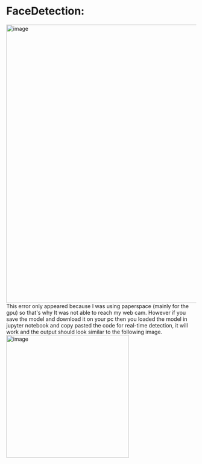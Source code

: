 # FaceDetection:
<img width="737" alt="image" src="https://user-images.githubusercontent.com/67808306/196003858-1a78196f-439e-40bc-8c0f-5771a09fcd76.png">
This error only appeared because I was using paperspace (mainly for the gpu) so that's why It was not able to reach my web cam. However if you save the model and download it on your pc then you loaded the model in jupyter notebook and copy pasted the code for real-time detection, it will work and the output should look similar to the following image.
<img width="325" alt="image" src="https://user-images.githubusercontent.com/67808306/196003997-7ab5cf14-5b2b-4b7d-97c1-c8bd5684d197.png">
